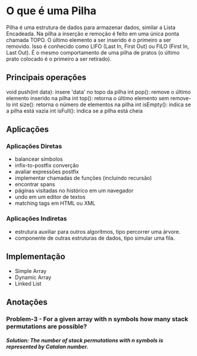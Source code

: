 # O que é uma Pilha

Pilha é uma estrutura de dados para armazenar dados, similar a Lista Encadeada.
Na pilha a inserção e remoção é feito em uma única ponta chamada TOPO.
O último elemento a ser inserido é o primeiro a ser removido.
Isso é conhecido como LIFO (Last In, First Out) ou FILO (First In, Last Out).
É o mesmo comportamento de uma pilha de pratos (o último prato colocado é o primeiro a ser retirado).

## Principais operações

void push(int data): insere 'data' no topo da pilha
int pop(): remove o último elemento inserido na pilha
int top(): retorna o último elemento sem remove-lo
int size(): retorna o número de elementos na pilha
int isEmpty(): indica se a pilha está vazia
int isFull(): indica se a pilha está cheia


## Aplicações

###  Aplicações Diretas

- balancear símbolos
- infix-to-postfix converção
- avaliar expressões postfix 
- implementar chamadas de funções (incluindo recursão)
- encontrar spans
- páginas visitadas no histórico em um navegador
- undo em um editor de textos
- matching tags em HTML ou XML

### Aplicações Indiretas

- estrutura auxiliar para outros algorítmos, tipo percorrer uma árvore.
- componente de outras estruturas de dados, tipo simular uma fila.

## Implementação

- Simple Array
- Dynamic Array 
- Linked List


## Anotações

### Problem-3 - For a given array with n symbols how many stack permutations are possible?
##### Solution: The number of stack permutations with n symbols is represented by Catalan number.

